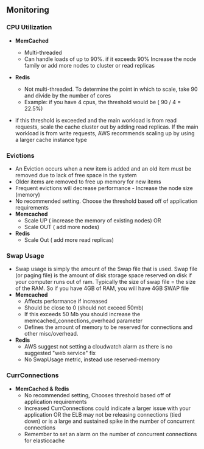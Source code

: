 ## Monitoring
 
### CPU Utilization

* **MemCached**
    * Multi-threaded
     * Can handle loads of up to 90%. if it exceeds 90% Increase the node family or add more nodes to cluster or read replicas

* **Redis**
    * Not multi-threaded. To determine the point in which to scale, take 90 and divide by the number of cores
    * Example: if you have 4 cpus, the threshold would be ( 90 / 4 = 22.5%) 

* if this threshold is exceeded and the main workload is from read requests, scale the cache cluster out by adding read replicas. If the main workload is from write requests, AWS recommends scaling up by using a larger cache instance type
 

### Evictions
 
* An Eviction occurs when a new item is added and an old item must be removed due to lack of free space in the system 
* Older items are removed to free up memory for new items 
* Frequent evictions will decrease performance - Increase the node size (memory)
* No recommended setting. Choose the threshold based off of application requirements
* **Memcached**
    * Scale UP ( increase the memory of existing nodes) OR
    * Scale OUT ( add more nodes)
* **Redis**
    * Scale Out ( add more read replicas)

### Swap Usage

* Swap usage is simply the amount of the Swap file that is used. Swap file (or paging file) is the amount of disk storage space reserved on disk if your computer runs out of ram. Typically the size of swap file = the size of the RAM. So if you have 4GB of RAM, you will have 4GB SWAP file
* **Memcached** 
    * Affects performance if increased 
    * Should be close to 0 (should not exceed 50mb) 
    * If this exceeds 50 Mb you should increase the memcached_connections_overhead parameter
    * Defines the amount of memory to be reserved for connections and other misc/overhead. 
* **Redis** 
    * AWS suggest not setting a cloudwatch alarm as there is no suggested "web service" fix
    * No SwapUsage metric, instead use reserved-memory
 
### CurrConnections
 
* **MemCached & Redis**
    * No recommended setting, Chooses threshold based off of application requirements
    * Increased CurrConnections could indicate a larger issue with your application OR the ELB may not be releasing connections (tied down) or is a large and sustained spike in the number of concurrent connections
    * Remember to set an alarm on the number of concurrent connections for elasticcache
